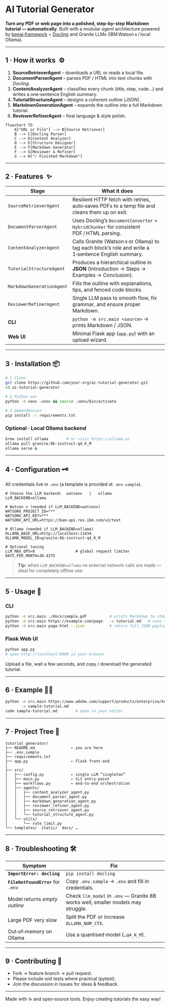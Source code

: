 # AI Tutorial Generator

**Turn any PDF or web page into a polished, step‑by‑step Markdown tutorial — automatically.**
Built with a modular *agent* architecture powered by [beeai‑framework] + [Docling] and Granite LLMs (IBM Watson x / local Ollama).

---

## 1 · How it works  ⚙️

1. **SourceRetrieverAgent** – downloads a URL or reads a local file.
2. **DocumentParserAgent** – parses PDF / HTML into text chunks with *Docling*.
3. **ContentAnalyzerAgent** – classifies every chunk (title, step, code…) and writes a one‑sentence English summary.
4. **TutorialStructureAgent** – designs a coherent outline (JSON).
5. **MarkdownGenerationAgent** – expands the outline into a full Markdown tutorial.
6. **ReviewerRefinerAgent** – final language & style polish.

```mermaid
flowchart TD
    A["URL or File"] --> B[Source Retriever]
    B --> C[Docling Parser]
    C --> D[Content Analyzer]
    D --> E[Structure Designer]
    E --> F[Markdown Generator]
    F --> G[Reviewer & Refiner]
    G --> H["✓ Finished Markdown"]
```

---

## 2 · Features  ✨

| Stage                     | What it does                                                                                        |
| ------------------------- | --------------------------------------------------------------------------------------------------- |
| `SourceRetrieverAgent`    | Resilient HTTP fetch with retries, auto‑saves PDFs to a temp file and cleans them up on exit.       |
| `DocumentParserAgent`     | Uses Docling’s `DocumentConverter` + `HybridChunker` for consistent PDF / HTML parsing.             |
| `ContentAnalyzerAgent`    | Calls Granite (Watson x or Ollama) to tag each block’s role and write a 1‑sentence English summary. |
| `TutorialStructureAgent`  | Produces a hierarchical outline in **JSON** (Introduction → Steps → Examples → Conclusion).         |
| `MarkdownGenerationAgent` | Fills the outline with explanations, tips, and fenced code blocks.                                  |
| `ReviewerRefinerAgent`    | Single LLM pass to smooth flow, fix grammar, and ensure proper Markdown.                            |
| **CLI**                   | `python -m src.main <source>` → prints Markdown / JSON.                                             |
| **Web UI**                | Minimal Flask app (`app.py`) with an upload wizard.                                                 |

---

## 3 · Installation 📦

```bash
# 1 Clone
git clone https://github.com/your-org/ai-tutorial-generator.git
cd ai-tutorial-generator

# 2 Python env
python -m venv .venv && source .venv/bin/activate

# 3 Dependencies
pip install -r requirements.txt
```

### Optional · Local Ollama backend

```bash
brew install ollama        # or visit https://ollama.ai
ollama pull granite:8b-instruct-q4_K_M
ollama serve &
```

---

## 4 · Configuration 🗝️

All credentials live in `.env` (a template is provided at `.env.sample`).

```dotenv
# Choose the LLM backend:  watsonx   |   ollama
LLM_BACKEND=ollama

# Watson x (needed if LLM_BACKEND=watsonx)
WATSONX_PROJECT_ID=***
WATSONX_API_KEY=***
WATSONX_API_URL=https://bam-api.res.ibm.com/v2/text

# Ollama (needed if LLM_BACKEND=ollama)
OLLAMA_BASE_URL=http://localhost:11434
OLLAMA_MODEL_ID=granite:8b-instruct-q4_K_M

# Optional tuning
LLM_MAX_QPS=8                  # global request limiter
DAYS_PER_MONTH=30.4375
```

> **Tip:** when `LLM_BACKEND=ollama` no external network calls are made — ideal for completely offline use.

---

## 5 · Usage 🚀

### CLI

```bash
python -m src.main ./docs/sample.pdf          # prints Markdown to stdout
python -m src.main https://example.com/page   -o tutorial.md   # save to file
python -m src.main page.html --json           # return full JSON payload
```

### Flask Web UI

```bash
python app.py
# open http://localhost:8000 in your browser
```

Upload a file, wait a few seconds, and copy / download the generated tutorial.

---

## 6 · Example 🧑‍💻

```bash
python -m src.main https://www.adobe.com/support/products/enterprise/knowledgecenter/media/c4611_sample_explain.pdf \
       -o sample-tutorial.md
code sample-tutorial.md        # open in your editor
```

---

## 7 · Project Tree 🌲

```
tutorial_generator/
├── README.md                ← you are here
├── .env.sample
├── requirements.txt
├── app.py                   ← Flask front‑end
│
├── src/
│   ├── config.py            ← single LLM “singleton”
│   ├── main.py              ← CLI entry‑point
│   ├── workflows.py         ← end‑to‑end orchestration
│   ├── agents/
│   │   ├── content_analyzer_agent.py
│   │   ├── document_parser_agent.py
│   │   ├── markdown_generation_agent.py
│   │   ├── reviewer_refiner_agent.py
│   │   ├── source_retriever_agent.py
│   │   └── tutorial_structure_agent.py
│   └── utils/
│       └── rate_limit.py
└── templates/  static/  docs/ …
```

---

## 8 · Troubleshooting 🛠️

| Symptom                            | Fix                                                                               |
| ---------------------------------- | --------------------------------------------------------------------------------- |
| **`ImportError: docling`**         | `pip install docling`                                                             |
| **`FileNotFoundError`** for `.env` | Copy `.env.sample` → `.env` and fill in credentials.                              |
| Model returns *empty outline*      | Check `llm_model` in `.env` — Granite 8B works well; smaller models may struggle. |
| Large PDF very slow                | Split the PDF or increase `OLLAMA_NUM_CTX`.                                       |
| Out‑of‑memory on Ollama            | Use a quantised model (`…q4_K_M`).                                                |

---

## 9 · Contributing 🤝

* Fork → feature branch → pull request.
* Please include unit tests where practical (pytest).
* Join the discussion in Issues for ideas & feedback.

---

Made with ☕ and open‑source tools. Enjoy creating tutorials the easy way!

[beeai‑framework]: https://github.com/beeai/beeai-framework
[Docling]: https://github.com/docling/docling
